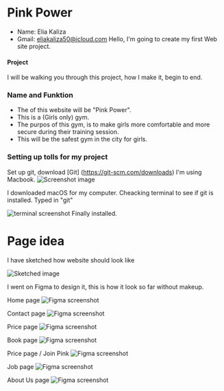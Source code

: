 # Pink Power
- Name: Elia Kaliza
- Gmail: eliakaliza50@icloud.com
Hello, I'm going to create my first Web site project.
#### Project 
I will be walking you through this project, how I make it, begin to end.

### Name and Funktion
- The of this website will be "Pink Power". 
- This is a (Girls only) gym.
- The purpos of this gym, is to make girls more comfortable and more secure during their training session.
- This will be the safest gym in the city for girls.

### Setting up tolls for my project 

Set up git, download 
[Git] (https://git-scm.com/downloads)
 I'm using Macbook. ![Screenshot image](/walkthruimg/b.png)

I downloaded macOS for my computer.
Cheacking terminal to see if git is installed. Typed in "git"

![terminal screenshot](/walkthruimg/Git.png)
Finally installed. 


# Page idea
I have sketched how website should look like

![Sketched image](/walkthruimg/page%20sketching%20idea.png)

I went on Figma to design it, this is how it look so far without makeup. 

Home page
![Figma screenshot](/walkthruimg/Front%20page.png)

Contact page 
![Figma screenshot](/walkthruimg/Contact%20page.png)

Price page
![Figma screenshot](/walkthruimg/Price%20page.png)


Book page 
![Figma screenshot](/walkthruimg/Book%20page.png)

Price page / Join Pink
![Figma screenshot](/walkthruimg/Price%20page.png)

Job page 
![Figma screenshot](/walkthruimg/Job%20page%20.png)


About Us page 
![Figma screenshot](/walkthruimg/Abou%20page.png)